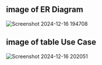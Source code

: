 ## image of ER Diagram

![Screenshot 2024-12-16 194708](https://github.com/user-attachments/assets/2ab831be-b53f-459a-a272-0c1f2593176b)


## image of table Use Case 

![Screenshot 2024-12-16 202051](https://github.com/user-attachments/assets/770602be-f079-411d-abb2-59fd68f6fc8c)

